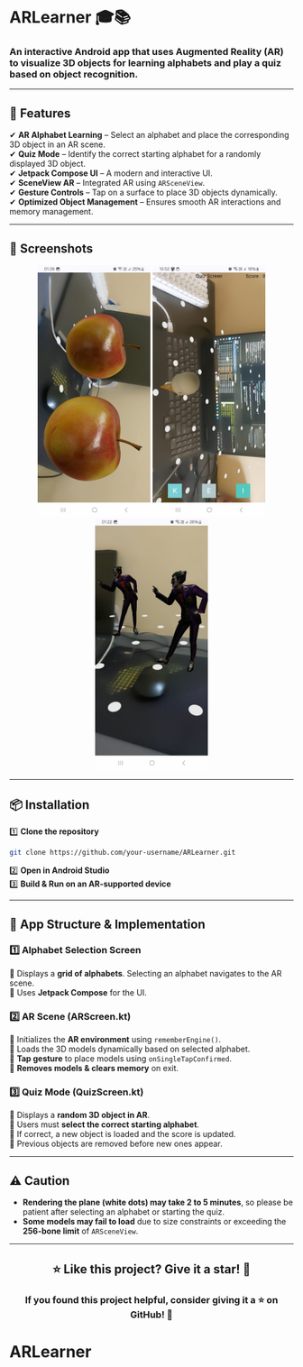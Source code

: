 # **ARLearner** 🎓📚

### **An interactive Android app that uses Augmented Reality (AR) to visualize 3D objects for learning alphabets and play a quiz based on object recognition.**

---

## **🚀 Features**
✔ **AR Alphabet Learning** – Select an alphabet and place the corresponding 3D object in an AR scene.<br>
✔ **Quiz Mode** – Identify the correct starting alphabet for a randomly displayed 3D object.<br>
✔ **Jetpack Compose UI** – A modern and interactive UI.<br>
✔ **SceneView AR** – Integrated AR using `ARSceneView`.<br>
✔ **Gesture Controls** – Tap on a surface to place 3D objects dynamically.<br>
✔ **Optimized Object Management** – Ensures smooth AR interactions and memory management.<br>

---

## **📸 Screenshots**
<p align="center">
  <img src="apple_alphabet_screen.jpg" width="200"> 
  <img src="ice_cream_quiz_screen.jpg" width="200"> 
  <img src="joker_alphabet_screen.jpg" width="200"> 
</p>

---

## **📦 Installation**

1️⃣ **Clone the repository**<br>
```bash
git clone https://github.com/your-username/ARLearner.git
```
2️⃣ **Open in Android Studio**<br>
3️⃣ **Build & Run on an AR-supported device**<br>

---

## **📄 App Structure & Implementation**
### **1️⃣ Alphabet Selection Screen**
📌 Displays a **grid of alphabets**. Selecting an alphabet navigates to the AR scene.<br>
📌 Uses **Jetpack Compose** for the UI.<br>

### **2️⃣ AR Scene (ARScreen.kt)**
📌 Initializes the **AR environment** using `rememberEngine()`.<br>
📌 Loads the 3D models dynamically based on selected alphabet.<br>
📌 **Tap gesture** to place models using `onSingleTapConfirmed`.<br>
📌 **Removes models & clears memory** on exit.<br>

### **3️⃣ Quiz Mode (QuizScreen.kt)**
📌 Displays a **random 3D object in AR**.<br>
📌 Users must **select the correct starting alphabet**.<br>
📌 If correct, a new object is loaded and the score is updated.<br>
📌 Previous objects are removed before new ones appear.<br>

---

## **⚠️ Caution**
- **Rendering the plane (white dots) may take 2 to 5 minutes**, so please be patient after selecting an alphabet or starting the quiz.
- **Some models may fail to load** due to size constraints or exceeding the **256-bone limit** of `ARSceneView`.

---

<h2 align="center">⭐ Like this project? Give it a star! 🌟</h2>
<h3 align="center">If you found this project helpful, consider giving it a ⭐ on GitHub! 🚀</h3>

# ARLearner
